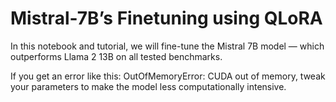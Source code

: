 # Mistral-7B’s Finetuning using QLoRA

In this notebook and tutorial, we will fine-tune the Mistral 7B model — which outperforms Llama 2 13B on all tested benchmarks.  

If you get an error like this: OutOfMemoryError: CUDA out of memory, tweak your parameters to make the model less computationally intensive.  
